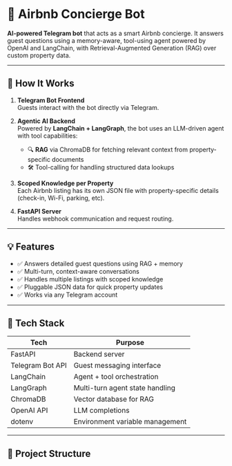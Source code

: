 # 🏡 Airbnb Concierge Bot

**AI-powered Telegram bot** that acts as a smart Airbnb concierge. It answers guest questions using a memory-aware, tool-using agent powered by OpenAI and LangChain, with Retrieval-Augmented Generation (RAG) over custom property data.

---

## 🧠 How It Works

1. **Telegram Bot Frontend**  
   Guests interact with the bot directly via Telegram.

2. **Agentic AI Backend**  
   Powered by **LangChain + LangGraph**, the bot uses an LLM-driven agent with tool capabilities:

   - 🔍 **RAG** via ChromaDB for fetching relevant context from property-specific documents
   - 🛠️ Tool-calling for handling structured data lookups

3. **Scoped Knowledge per Property**  
   Each Airbnb listing has its own JSON file with property-specific details (check-in, Wi-Fi, parking, etc).

4. **FastAPI Server**  
   Handles webhook communication and request routing.

---

## 💡 Features

- ✅ Answers detailed guest questions using RAG + memory
- ✅ Multi-turn, context-aware conversations
- ✅ Handles multiple listings with scoped knowledge
- ✅ Pluggable JSON data for quick property updates
- ✅ Works via any Telegram account

---

## 🔧 Tech Stack

| Tech             | Purpose                         |
| ---------------- | ------------------------------- |
| FastAPI          | Backend server                  |
| Telegram Bot API | Guest messaging interface       |
| LangChain        | Agent + tool orchestration      |
| LangGraph        | Multi-turn agent state handling |
| ChromaDB         | Vector database for RAG         |
| OpenAI API       | LLM completions                 |
| dotenv           | Environment variable management |

---

## 📂 Project Structure
